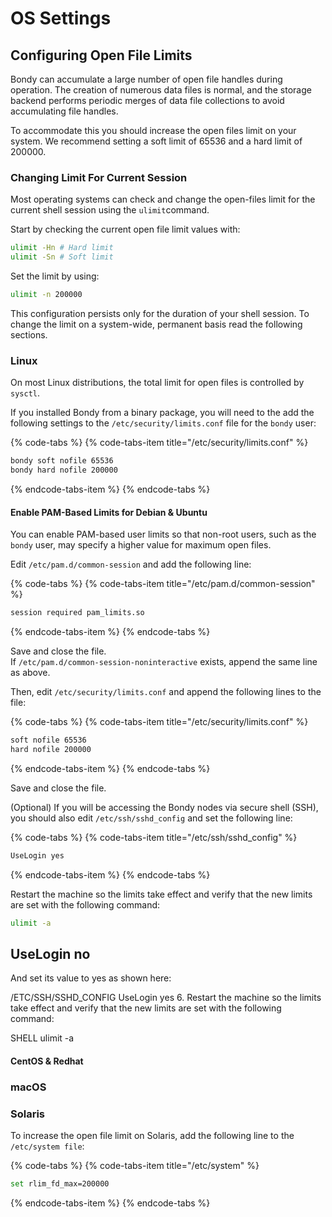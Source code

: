 # OS Settings

## Configuring Open File Limits

Bondy can accumulate a large number of open file handles during operation. The creation of numerous data files is normal, and the storage backend performs periodic merges of data file collections to avoid accumulating file handles.

To accommodate this you should increase the open files limit on your system. We recommend setting a soft limit of 65536 and a hard limit of 200000.

### Changing Limit For Current Session

Most operating systems can check and change the open-files limit for the current shell session using the `ulimit`command.

Start by checking the current open file limit values with:

```bash
ulimit -Hn # Hard limit
ulimit -Sn # Soft limit
```

Set the limit by using:

```bash
ulimit -n 200000
```

This configuration persists only for the duration of your shell session. To change the limit on a system-wide, permanent basis read the following sections.

### Linux

On most Linux distributions, the total limit for open files is controlled by `sysctl`.

If you installed Bondy from a binary package, you will need to the add the following settings to the `/etc/security/limits.conf` file for the `bondy` user:

{% code-tabs %}
{% code-tabs-item title="/etc/security/limits.conf" %}
```bash
bondy soft nofile 65536
bondy hard nofile 200000
```
{% endcode-tabs-item %}
{% endcode-tabs %}

#### Enable PAM-Based Limits for Debian & Ubuntu

You can enable PAM-based user limits so that non-root users, such as the `bondy` user, may specify a higher value for maximum open files.

Edit `/etc/pam.d/common-session` and add the following line:

{% code-tabs %}
{% code-tabs-item title="/etc/pam.d/common-session" %}
```bash
session required pam_limits.so 
```
{% endcode-tabs-item %}
{% endcode-tabs %}

Save and close the file.   
If `/etc/pam.d/common-session-noninteractive` exists, append the same line as above.

Then, edit `/etc/security/limits.conf` and append the following lines to the file:

{% code-tabs %}
{% code-tabs-item title="/etc/security/limits.conf" %}
```bash
soft nofile 65536
hard nofile 200000
```
{% endcode-tabs-item %}
{% endcode-tabs %}

Save and close the file.

\(Optional\) If you will be accessing the Bondy nodes via secure shell \(SSH\), you should also edit `/etc/ssh/sshd_config` and set the following line:

{% code-tabs %}
{% code-tabs-item title="/etc/ssh/sshd\_config" %}
```bash
UseLogin yes
```
{% endcode-tabs-item %}
{% endcode-tabs %}

Restart the machine so the limits take effect and verify that the new limits are set with the following command:

```bash
ulimit -a
```

## UseLogin no

And set its value to yes as shown here:

/ETC/SSH/SSHD\_CONFIG UseLogin yes 6. Restart the machine so the limits take effect and verify that the new limits are set with the following command:

SHELL ulimit -a

#### CentOS & Redhat

### macOS

### Solaris

To increase the open file limit on Solaris, add the following line to the `/etc/system file`:

{% code-tabs %}
{% code-tabs-item title="/etc/system" %}
```bash
set rlim_fd_max=200000
```
{% endcode-tabs-item %}
{% endcode-tabs %}

